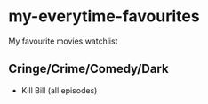 # my-everytime-favourites
My favourite movies watchlist 

## Cringe/Crime/Comedy/Dark
- Kill Bill (all episodes)
